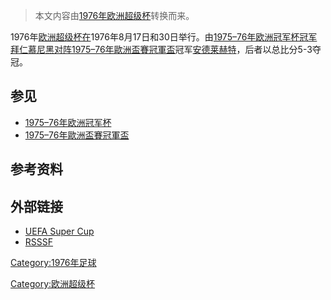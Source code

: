 > 本文内容由[1976年欧洲超级杯](https://zh.wikipedia.org/wiki/1976年欧洲超级杯)转换而来。


1976年[欧洲超级杯在](https://zh.wikipedia.org/wiki/欧洲超级杯 "wikilink")1976年8月17日和30日举行。由[1975–76年欧洲冠军杯冠军](https://zh.wikipedia.org/wiki/1975–76年欧洲冠军杯 "wikilink")[拜仁慕尼黑对阵](../Page/拜仁慕尼黑足球俱乐部.md "wikilink")[1975–76年歐洲盃賽冠軍盃](../Page/1975–76年歐洲盃賽冠軍盃.md "wikilink")冠军[安德莱赫特](https://zh.wikipedia.org/wiki/安德莱赫特足球俱乐部 "wikilink")，后者以总比分5-3夺冠。

## 参见

  - [1975–76年欧洲冠军杯](https://zh.wikipedia.org/wiki/1975–76年欧洲冠军杯 "wikilink")
  - [1975–76年歐洲盃賽冠軍盃](../Page/1975–76年歐洲盃賽冠軍盃.md "wikilink")

## 参考资料

## 外部链接

  - [UEFA Super Cup](https://web.archive.org/web/20050830105005/http://www.uefa.com/competitions/supercup/index.html)
  - [RSSSF](http://www.rsssf.com/ec/ec197576.html#sc)

[Category:1976年足球](https://zh.wikipedia.org/wiki/Category:1976年足球 "wikilink")

[Category:欧洲超级杯](https://zh.wikipedia.org/wiki/Category:欧洲超级杯 "wikilink")